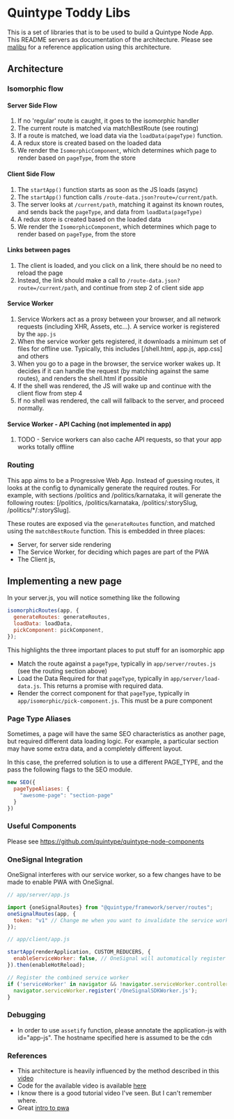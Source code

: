 # Quintype Toddy Libs

This is a set of libraries that is to be used to build a Quintype Node App. This README servers as documentation of the architecture. Please see [malibu](https://github.com/quintype/malibu) for a reference application using this architecture.

## Architecture

### Isomorphic flow

#### Server Side Flow

1. If no 'regular' route is caught, it goes to the isomorphic handler
2. The current route is matched via matchBestRoute (see routing)
3. If a route is matched, we load data via the `loadData(pageType)` function.
4. A redux store is created based on the loaded data
5. We render the `IsomorphicComponent`, which determines which page to render based on `pageType`, from the store

#### Client Side Flow

1. The `startApp()` function starts as soon as the JS loads (async)
2. The `startApp()` function calls `/route-data.json?route=/current/path`.
3. The server looks at `/current/path`, matching it against its known routes, and sends back the `pageType`, and data from `loadData(pageType)`
4. A redux store is created based on the loaded data
5. We render the `IsomorphicComponent`, which determines which page to render based on `pageType`, from the store

#### Links between pages

1. The client is loaded, and you click on a link, there should be no need to reload the page
2. Instead, the link should make a call to `/route-data.json?route=/current/path`, and continue from step 2 of client side app

#### Service Worker

1. Service Workers act as a proxy between your browser, and all network requests (including XHR, Assets, etc...). A service worker is registered by the `app.js`
2. When the service worker gets registered, it downloads a minimum set of files for offline use. Typically, this includes [/shell.html, app.js, app.css] and others
3. When you go to a page in the browser, the service worker wakes up. It decides if it can handle the request (by matching against the same routes), and renders the shell.html if possible
4. If the shell was rendered, the JS will wake up and continue with the client flow from step 4
5. If no shell was rendered, the call will fallback to the server, and proceed normally.

#### Service Worker - API Caching (not implemented in app)

1. TODO - Service workers can also cache API requests, so that your app works totally offline

### Routing

This app aims to be a Progressive Web App. Instead of guessing routes, it looks at the config to dynamically generate the required routes. For example, with sections /politics and /politics/karnataka, it will generate the following routes: [/politics, /politics/karnataka, /politics/:storySlug, /politics/*/:storySlug].

These routes are exposed via the `generateRoutes` function, and matched using the `matchBestRoute` function. This is embedded in three places:

* Server, for server side rendering
* The Service Worker, for deciding which pages are part of the PWA
* The Client js,

## Implementing a new page

In your server.js, you will notice something like the following

```javascript
isomorphicRoutes(app, {
  generateRoutes: generateRoutes,
  loadData: loadData,
  pickComponent: pickComponent,
});
```

This highlights the three important places to put stuff for an isomorphic app

* Match the route against a `pageType`, typically in `app/server/routes.js` (see the routing section above)
* Load the Data Required for that `pageType`, typically in `app/server/load-data.js`. This returns a promise with required data.
* Render the correct component for that `pageType`, typically in `app/isomorphic/pick-component.js`. This must be a pure component

### Page Type Aliases

Sometimes, a page will have the same SEO characteristics as another page, but required different data loading logic. For example, a particular section may have some extra data, and a completely different layout.

In this case, the preferred solution is to use a different PAGE_TYPE, and the pass the following flags to the SEO module.

```javascript
new SEO({
  pageTypeAliases: {
    "awesome-page": "section-page"
  }
})
```


### Useful Components

Please see https://github.com/quintype/quintype-node-components

### OneSignal Integration

OneSignal interferes with our service worker, so a few changes have to be made to enable PWA with OneSignal.

```javascript
// app/server/app.js

import {oneSignalRoutes} from "@quintype/framework/server/routes";
oneSignalRoutes(app, {
  token: "v1" // Change me when you want to invalidate the service worker
});

// app/client/app.js

startApp(renderApplication, CUSTOM_REDUCERS, {
  enableServiceWorker: false, // OneSignal will automatically register the service worker
}).then(enableHotReload);

// Register the combined service worker
if ('serviceWorker' in navigator && !navigator.serviceWorker.controller) {
  navigator.serviceWorker.register('/OneSignalSDKWorker.js');
}
```

### Debugging

* In order to use `assetify` function, please annotate the application-js with id="app-js". The hostname specified here is assumed to be the cdn

### References

* This architecture is heavily influenced by the method described in this [video](https://www.youtube.com/watch?v=atUdVSuNRjA)
* Code for the available video is available [here](https://github.com/gja/pwa-clojure)
* I know there is a good tutorial video I've seen. But I can't remember where.
* Great [intro to pwa](https://developers.google.com/web/fundamentals/getting-started/codelabs/your-first-pwapp/)
